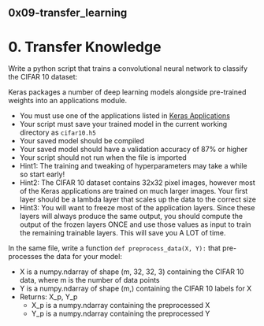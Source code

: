 ## 0x09-transfer_learning

# 0. Transfer Knowledge

Write a python script that trains a convolutional neural network to classify the CIFAR 10 dataset:

Keras packages a number of deep learning models alongside pre-trained weights into an applications module.

- You must use one of the applications listed in [Keras Applications](https://intranet.hbtn.io/rltoken/tbgCxEaDctl-CBoEe1hl8g)
- Your script must save your trained model in the current working directory as ``cifar10.h5``
- Your saved model should be compiled
- Your saved model should have a validation accuracy of 87% or higher
- Your script should not run when the file is imported
- Hint1: The training and tweaking of hyperparameters may take a while so start early!
- Hint2: The CIFAR 10 dataset contains 32x32 pixel images, however most of the Keras applications are trained on much larger images. Your first layer should be a lambda layer that scales up the data to the correct size
- Hint3: You will want to freeze most of the application layers. Since these layers will always produce the same output, you should compute the output of the frozen layers ONCE and use those values as input to train the remaining trainable layers. This will save you A LOT of time.

In the same file, write a function ``def preprocess_data(X, Y):`` that pre-processes the data for your model:

- X is a numpy.ndarray of shape (m, 32, 32, 3) containing the CIFAR 10 data, where m is the number of data points
- Y is a numpy.ndarray of shape (m,) containing the CIFAR 10 labels for X
- Returns: X_p, Y_p
    - X_p is a numpy.ndarray containing the preprocessed X
    - Y_p is a numpy.ndarray containing the preprocessed Y